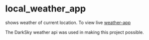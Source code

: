 # local_weather_app
shows weather of current location.
To view live [weather-app](https://dikaeinstein.github.io/local_weather_app)

The DarkSky weather api was used in making this project possible.
